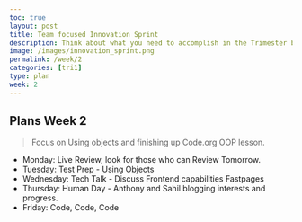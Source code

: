 ```yaml
---
toc: true
layout: post
title: Team focused Innovation Sprint
description: Think about what you need to accomplish in the Trimester based off of what you know, what you have reviewed, and what you think you need to learn to be successful in the class.  Create an Issue, Brainstorm with Team and/or Pair a couple of times in a week, and Start Iterative Development process.  Use the Issue as your final Review Ticket.  As you go through the week make other Issues to serve as a backlog.
image: /images/innovation_sprint.png
permalink: /week/2
categories: [tri1]
type: plan
week: 2
---
```


## Plans Week 2
> Focus on Using objects and finishing up Code.org OOP lesson.
- Monday: Live Review, look for those who can Review Tomorrow.
- Tuesday: Test Prep - Using Objects
- Wednesday: Tech Talk - Discuss Frontend capabilities Fastpages
- Thursday: Human Day - Anthony and Sahil blogging interests and progress.  
- Friday: Code, Code, Code